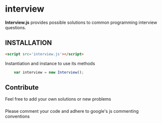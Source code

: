 interview
=======
**Interview.js** provides possible solutions to common programming interview questions.

## INSTALLATION
```html
<script src='interview.js'></script>
```
Instantiation and instance to use its methods
```javascript
	var interview = new Interview();
```

## Contribute
Feel free to add your own solutions or new problems

###
Please comment your code and adhere to google's js commenting conventions

